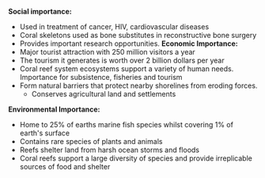 **Social importance:**
- Used in treatment of cancer, HIV, cardiovascular diseases
- Coral skeletons used as bone substitutes in reconstructive bone surgery
- Provides important research opportunities.
**Economic Importance:**
- Major tourist attraction with 250 million visitors a year
- The tourism it generates  is worth over 2 billion dollars per year
- Coral reef system ecosystems support a variety of human needs. Importance for subsistence, fisheries and tourism
- Form natural barriers that protect nearby shorelines from eroding forces.
	- Conserves agricultural land and settlements

**Environmental Importance:**
- Home to 25% of earths marine fish species whilst covering 1% of earth's surface
- Contains rare species of plants and animals
- Reefs shelter land from harsh ocean storms and floods
- Coral reefs support a large diversity of species and provide irreplicable sources of food and shelter

